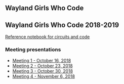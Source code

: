 Wayland Girls Who Code
----------------------

 Wayland Girls Who Code 2018-2019
-----------------------------

[Reference notebook for circuits and code](2018/waylandgwc-reference.pdf)

### Meeting presentations
- [Meeting 1 - October 16, 2018](2018/2018-10-16-wayland-gwc-meeting-1.pdf)
- [Meeting 2 - October 23, 2018](2018-10-16-wayland-gwc-meeting-2.pdf)
- [Meeting 3 - October 30, 2018](https://docs.google.com/presentation/d/1Gvh7QyDSfS1yyUyAsVlRQGqDtjgHCC3Z-UDO9kHmw6E/edit?usp=sharing)
- [Meeting 4 - November 6, 2018](https://docs.google.com/presentation/d/1-eCcyKPwVNzLJ8EP7jJBfsGQALvL8IKbwD0rOo9u-0k/edit?usp=sharing)
